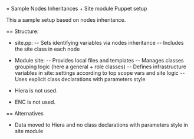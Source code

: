 = Sample Nodes Inheritances + Site module Puppet setup

This a sample setup based on nodes inheritance.

== Structure:

- site.pp:
-- Sets identifying variables via nodes inheritance
-- Includes the site class in each node

- Module site:
-- Provides local files and templates
-- Manages classes grouping logic (here a general + role classes)
-- Defines infrastructure variables in site::settings according to top scope vars and site logic
-- Uses explicit class declarations with parameters style

- Hiera is not used.
- ENC is not used.

== Alternatives

- Data moved to Hiera and no class declarations with parameters style in site module
